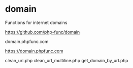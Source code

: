 # domain
Functions for internet domains


https://github.com/php-func/domain


domain.phpfunc.com

https://domain.phpfunc.com

clean_url.php
clean_url_multiline.php
get_domain_by_url.php
